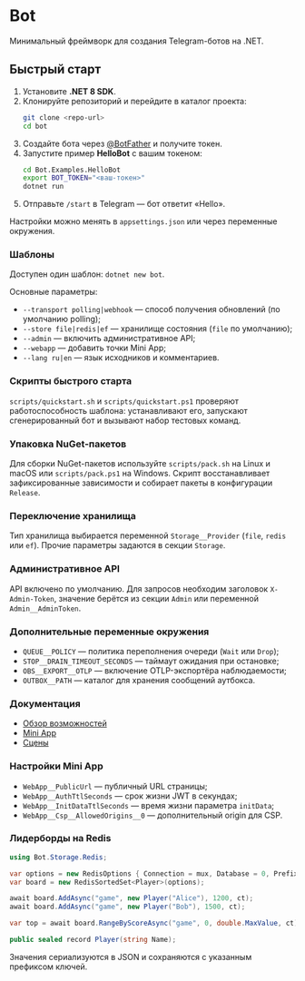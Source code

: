 # Bot

Минимальный фреймворк для создания Telegram-ботов на .NET.

## Быстрый старт

1. Установите **.NET 8 SDK**.
2. Клонируйте репозиторий и перейдите в каталог проекта:
   ```bash
   git clone <repo-url>
   cd bot
   ```
3. Создайте бота через [@BotFather](https://t.me/BotFather) и получите токен.
4. Запустите пример **HelloBot** с вашим токеном:
   ```bash
   cd Bot.Examples.HelloBot
   export BOT_TOKEN="<ваш-токен>"
   dotnet run
   ```
5. Отправьте `/start` в Telegram — бот ответит «Hello».

Настройки можно менять в `appsettings.json` или через переменные окружения.

### Шаблоны

Доступен один шаблон: `dotnet new bot`.

Основные параметры:

* `--transport polling|webhook` — способ получения обновлений (по умолчанию polling);
* `--store file|redis|ef` — хранилище состояния (`file` по умолчанию);
* `--admin` — включить административное API;
* `--webapp` — добавить точки Mini App;
* `--lang ru|en` — язык исходников и комментариев.

### Скрипты быстрого старта

`scripts/quickstart.sh` и `scripts/quickstart.ps1` проверяют работоспособность шаблона:
устанавливают его, запускают сгенерированный бот и вызывают набор тестовых команд.

### Упаковка NuGet-пакетов

Для сборки NuGet-пакетов используйте `scripts/pack.sh` на Linux и macOS или `scripts/pack.ps1` на Windows.
Скрипт восстанавливает зафиксированные зависимости и собирает пакеты в конфигурации `Release`.

### Переключение хранилища

Тип хранилища выбирается переменной `Storage__Provider` (`file`, `redis` или `ef`).
Прочие параметры задаются в секции `Storage`.

### Административное API

API включено по умолчанию. Для запросов необходим заголовок `X-Admin-Token`,
значение берётся из секции `Admin` или переменной `Admin__AdminToken`.

### Дополнительные переменные окружения

* `QUEUE__POLICY` — политика переполнения очереди (`Wait` или `Drop`);
* `STOP__DRAIN_TIMEOUT_SECONDS` — таймаут ожидания при остановке;
* `OBS__EXPORT__OTLP` — включение OTLP-экспортёра наблюдаемости;
* `OUTBOX__PATH` — каталог для хранения сообщений аутбокса.

### Документация

* [Обзор возможностей](docs/features.md)
* [Mini App](docs/miniapps.md)
* [Сцены](docs/scenes.md)

### Настройки Mini App

* `WebApp__PublicUrl` — публичный URL страницы;
* `WebApp__AuthTtlSeconds` — срок жизни JWT в секундах;
* `WebApp__InitDataTtlSeconds` — время жизни параметра `initData`;
* `WebApp__Csp__AllowedOrigins__0` — дополнительный origin для CSP.

### Лидерборды на Redis

```csharp
using Bot.Storage.Redis;

var options = new RedisOptions { Connection = mux, Database = 0, Prefix = "lb" };
var board = new RedisSortedSet<Player>(options);

await board.AddAsync("game", new Player("Alice"), 1200, ct);
await board.AddAsync("game", new Player("Bob"), 1500, ct);

var top = await board.RangeByScoreAsync("game", 0, double.MaxValue, ct);

public sealed record Player(string Name);
```

Значения сериализуются в JSON и сохраняются с указанным префиксом ключей.
